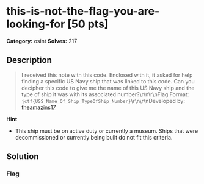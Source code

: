 # this-is-not-the-flag-you-are-looking-for [50 pts]

**Category:** osint
**Solves:** 217

## Description
>I received this note with this code. Enclosed with it, it asked for help finding a specific US Navy ship that was linked to this code. Can you decipher this code to give me the name of this US Navy ship and the type of ship it was with its associated number?\r\n\r\nFlag Format: `jctf{USS_Name_Of_Ship_TypeOfShip_Number}`\r\n\r\nDeveloped by: [theamazins17](https://github.com/theamazins17)

**Hint**
* This ship must be on active duty or currently a museum. Ships that were decommissioned or currently being built do not fit this criteria.

## Solution

### Flag

